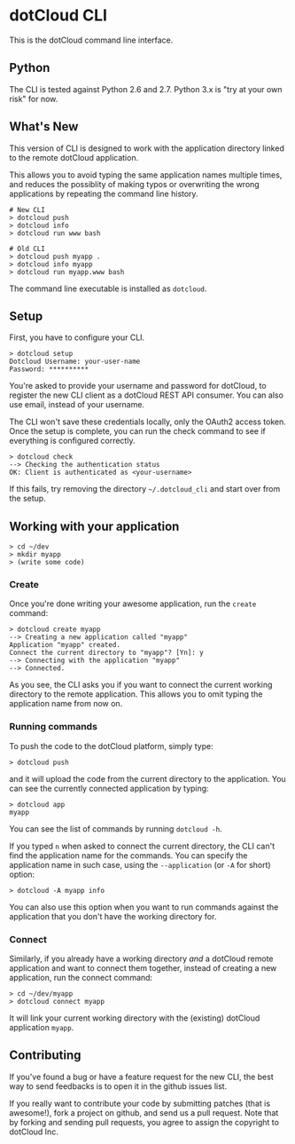 # dotCloud CLI

This is the dotCloud command line interface.

## Python

The CLI is tested against Python 2.6 and 2.7. Python 3.x is "try at
your own risk" for now.

## What's New

This version of CLI is designed to work with the application directory
linked to the remote dotCloud application.

This allows you to avoid typing the same application names multiple
times, and reduces the possiblity of making typos or overwriting the
wrong applications by repeating the command line history.

    # New CLI 
    > dotcloud push
    > dotcloud info
    > dotcloud run www bash

    # Old CLI
    > dotcloud push myapp .
    > dotcloud info myapp
    > dotcloud run myapp.www bash

The command line executable is installed as `dotcloud`.

## Setup

First, you have to configure your CLI.

    > dotcloud setup
    Dotcloud Username: your-user-name
    Password: **********

You're asked to provide your username and password for dotCloud, to
register the new CLI client as a dotCloud REST API consumer. You can
also use email, instead of your username.

The CLI won't save these credentials locally, only the OAuth2 access
token. Once the setup is complete, you can run the check command to
see if everything is configured correctly.

    > dotcloud check
    --> Checking the authentication status
    OK: Client is authenticated as <your-username>

If this fails, try removing the directory `~/.dotcloud_cli` and start
over from the setup.

## Working with your application

    > cd ~/dev
    > mkdir myapp
    > (write some code)

### Create

Once you're done writing your awesome application, run the `create` command:

    > dotcloud create myapp
    --> Creating a new application called "myapp"
    Application "myapp" created.
    Connect the current directory to "myapp"? [Yn]: y
    --> Connecting with the application "myapp"
    --> Connected.

As you see, the CLI asks you if you want to connect the current
working directory to the remote application. This allows you to omit
typing the application name from now on.

### Running commands

To push the code to the dotCloud platform, simply type:

    > dotcloud push

and it will upload the code from the current directory to the
application. You can see the currently connected application by typing:

    > dotcloud app
    myapp

You can see the list of commands by running `dotcloud -h`.

If you typed `n` when asked to connect the current directory, the CLI
can't find the application name for the commands. You can specify the
application name in such case, using the `--application` (or `-A` for
short) option:

    > dotcloud -A myapp info

You can also use this option when you want to run commands against the
application that you don't have the working directory for.

### Connect

Similarly, if you already have a working directory *and* a dotCloud
remote application and want to connect them together, instead of
creating a new application, run the connect command:

    > cd ~/dev/myapp
    > dotcloud connect myapp

It will link your current working directory with the (existing) dotCloud application `myapp`.

## Contributing

If you've found a bug or have a feature request for the new CLI, the
best way to send feedbacks is to open it in the github issues list.

If you really want to contribute your code by submitting patches (that
is awesome!), fork a project on github, and send us a pull
request. Note that by forking and sending pull requests, you agree to
assign the copyright to dotCloud Inc.
